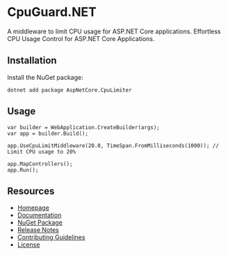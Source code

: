 # CpuGuard.NET

A middleware to limit CPU usage for ASP.NET Core applications. Effortless CPU Usage Control for ASP.NET Core Applications.

## Installation

Install the NuGet package:

    dotnet add package AspNetCore.CpuLimiter

## Usage

    var builder = WebApplication.CreateBuilder(args);
    var app = builder.Build();

    app.UseCpuLimitMiddleware(20.0, TimeSpan.FromMilliseconds(1000)); // Limit CPU usage to 20%

    app.MapControllers();
    app.Run();

## Resources
- [Homepage]("")
- [Documentation]("")
- [NuGet Package]("https://www.nuget.org/packages/CpuGuard.NET")
- [Release Notes]("")
- [Contributing Guidelines](CONTRIBUTING.md)
- [License](LICENSE.md)
